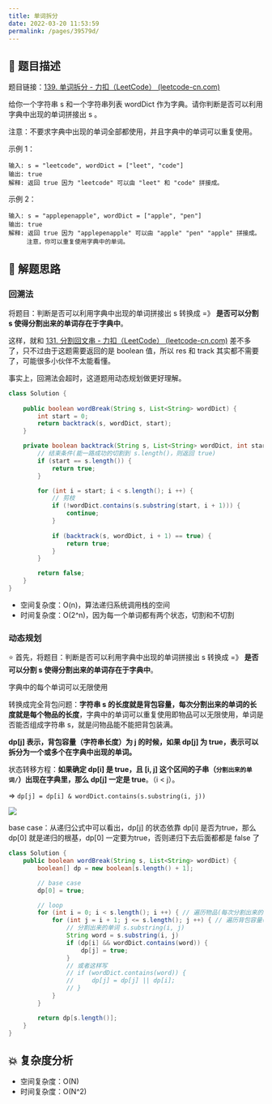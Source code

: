 ```yaml
---
title: 单词拆分
date: 2022-03-20 11:53:59
permalink: /pages/39579d/
---
```


## 📃 题目描述

题目链接：[139. 单词拆分 - 力扣（LeetCode） (leetcode-cn.com)](https://leetcode-cn.com/problems/word-break/)

给你一个字符串 s 和一个字符串列表 wordDict 作为字典。请你判断是否可以利用字典中出现的单词拼接出 s 。

注意：不要求字典中出现的单词全部都使用，并且字典中的单词可以重复使用。

示例 1：

```
输入: s = "leetcode", wordDict = ["leet", "code"]
输出: true
解释: 返回 true 因为 "leetcode" 可以由 "leet" 和 "code" 拼接成。
```

示例 2：

```
输入: s = "applepenapple", wordDict = ["apple", "pen"]
输出: true
解释: 返回 true 因为 "applepenapple" 可以由 "apple" "pen" "apple" 拼接成。
     注意，你可以重复使用字典中的单词。
```

## 🔔 解题思路

### 回溯法

将题目：判断是否可以利用字典中出现的单词拼接出 s 转换成 =》 **是否可以分割 s 使得分割出来的单词存在于字典中**。

这样，就和  [131. 分割回文串 - 力扣（LeetCode） (leetcode-cn.com)](https://leetcode-cn.com/problems/palindrome-partitioning/) 差不多了，只不过由于这题需要返回的是 boolean 值，所以 res 和 track 其实都不需要了，可能很多小伙伴不太能看懂。

事实上，回溯法会超时，这道题用动态规划做更好理解。


```java
class Solution {
    
    public boolean wordBreak(String s, List<String> wordDict) {
        int start = 0;
        return backtrack(s, wordDict, start);
    }

    private boolean backtrack(String s, List<String> wordDict, int start) {
        // 结束条件(能一路成功的切割到 s.length()，则返回 true)
        if (start == s.length()) {
            return true;
        }

        for (int i = start; i < s.length(); i ++) {
            // 剪枝
            if (!wordDict.contains(s.substring(start, i + 1))) {
                continue;
            }
            
            if (backtrack(s, wordDict, i + 1) == true) {
                return true;
            }
        }

        return false;
    }
}
```

- 空间复杂度：O(n)，算法递归系统调用栈的空间
- 时间复杂度：O(2^n)，因为每一个单词都有两个状态，切割和不切割

### 动态规划

⭐ 首先，将题目：判断是否可以利用字典中出现的单词拼接出 s 转换成 =》 **是否可以分割 s 使得分割出来的单词存在于字典中**。

字典中的每个单词可以无限使用

转换成完全背包问题：**字符串 s 的长度就是背包容量，每次分割出来的单词的长度就是每个物品的长度**，字典中的单词可以重复使用即物品可以无限使用，单词是否能否组成字符串 s，就是问物品能不能把背包装满。

**dp[j] 表示，背包容量（字符串长度）为 j 的时候，如果 dp[j] 为 true，表示可以拆分为一个或多个在字典中出现的单词。**

状态转移方程：**如果确定 dp[i] 是 true，且 [i, j] 这个区间的子串（`分割出来的单词/`）出现在字典里，那么 dp[j] 一定是 true**。（i < j）。

=> `dp[j] = dp[i] & wordDict.contains(s.substring(i, j))`

![](https://cs-wiki.oss-cn-shanghai.aliyuncs.com/img/20220208113438.png)

base case：从递归公式中可以看出，dp[j] 的状态依靠 dp[i] 是否为true，那么 dp[0] 就是递归的根基，dp[0] 一定要为true，否则递归下去后面都都是 false 了


```java
class Solution {
    public boolean wordBreak(String s, List<String> wordDict) {
        boolean[] dp = new boolean[s.length() + 1];

        // base case
        dp[0] = true;

        // loop
        for (int i = 0; i < s.length(); i ++) { // 遍历物品(每次分割出来的单词的长度)
            for (int j = i + 1; j <= s.length(); j ++) { // 遍历背包容量(s 长度)
                // 分割出来的单词 s.substring(i, j)
                String word = s.substring(i, j)
                if (dp[i] && wordDict.contains(word)) {
                    dp[j] = true;
                }
                // 或者这样写
                // if (wordDict.contains(word)) {
                //     dp[j] = dp[j] || dp[i];
                // }
            }
        }

        return dp[s.length()];
    }
}
```

## 💥 复杂度分析

- 空间复杂度：O(N)
- 时间复杂度：O(N^2)


